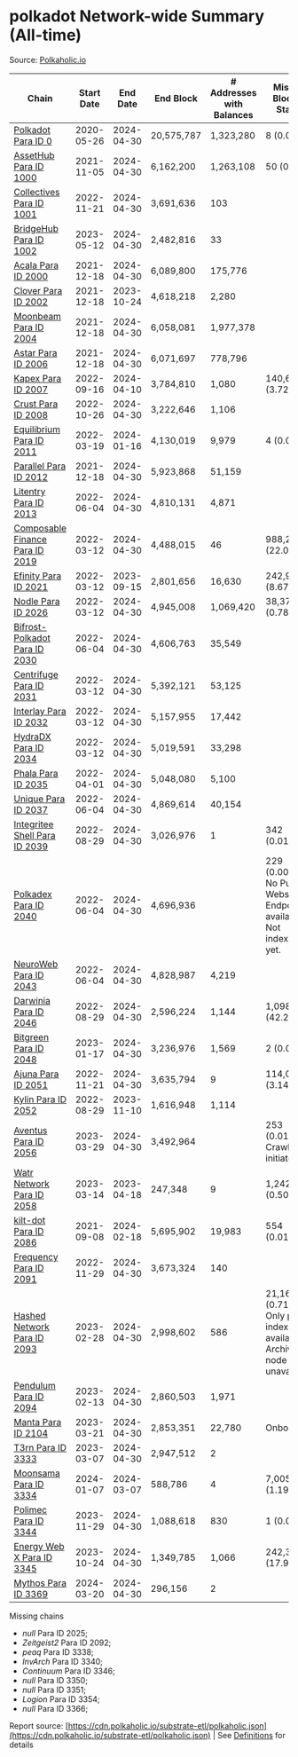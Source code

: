 # polkadot Network-wide Summary (All-time)

Source: [Polkaholic.io](https://polkaholic.io)


| Chain            | Start Date | End Date | End Block | # Addresses with Balances | Missing Blocks / Status |
| ---------------- | ---------- | ---------| --------- | ------------------------- | ----------------------- |
| [Polkadot Para ID 0](/polkadot/0-polkadot) | 2020-05-26 | 2024-04-30 | 20,575,787 |  1,323,280 | 8 (0.00%)  |
| [AssetHub Para ID 1000](/polkadot/1000-assethub) | 2021-11-05 | 2024-04-30 | 6,162,200 |  1,263,108 | 50 (0.00%)  |
| [Collectives Para ID 1001](/polkadot/1001-collectives) | 2022-11-21 | 2024-04-30 | 3,691,636 |  103 |    |
| [BridgeHub Para ID 1002](/polkadot/1002-bridgehub) | 2023-05-12 | 2024-04-30 | 2,482,816 |  33 |    |
| [Acala Para ID 2000](/polkadot/2000-acala) | 2021-12-18 | 2024-04-30 | 6,089,800 |  175,776 |    |
| [Clover Para ID 2002](/polkadot/2002-clover) | 2021-12-18 | 2023-10-24 | 4,618,218 |  2,280 |    |
| [Moonbeam Para ID 2004](/polkadot/2004-moonbeam) | 2021-12-18 | 2024-04-30 | 6,058,081 |  1,977,378 |    |
| [Astar Para ID 2006](/polkadot/2006-astar) | 2021-12-18 | 2024-04-30 | 6,071,697 |  778,796 |    |
| [Kapex Para ID 2007](/polkadot/2007-kapex) | 2022-09-16 | 2024-04-10 | 3,784,810 |  1,080 | 140,668 (3.72%)  |
| [Crust Para ID 2008](/polkadot/2008-crust) | 2022-10-26 | 2024-04-30 | 3,222,646 |  1,106 |    |
| [Equilibrium Para ID 2011](/polkadot/2011-equilibrium) | 2022-03-19 | 2024-01-16 | 4,130,019 |  9,979 | 4 (0.00%)  |
| [Parallel Para ID 2012](/polkadot/2012-parallel) | 2021-12-18 | 2024-04-30 | 5,923,868 |  51,159 |    |
| [Litentry Para ID 2013](/polkadot/2013-litentry) | 2022-06-04 | 2024-04-30 | 4,810,131 |  4,871 |    |
| [Composable Finance Para ID 2019](/polkadot/2019-composable) | 2022-03-12 | 2024-04-30 | 4,488,015 |  46 | 988,229 (22.02%)  |
| [Efinity Para ID 2021](/polkadot/2021-efinity) | 2022-03-12 | 2023-09-15 | 2,801,656 |  16,630 | 242,949 (8.67%)  |
| [Nodle Para ID 2026](/polkadot/2026-nodle) | 2022-03-12 | 2024-04-30 | 4,945,008 |  1,069,420 | 38,374 (0.78%)  |
| [Bifrost-Polkadot Para ID 2030](/polkadot/2030-bifrost) | 2022-06-04 | 2024-04-30 | 4,606,763 |  35,549 |    |
| [Centrifuge Para ID 2031](/polkadot/2031-centrifuge) | 2022-03-12 | 2024-04-30 | 5,392,121 |  53,125 |    |
| [Interlay Para ID 2032](/polkadot/2032-interlay) | 2022-03-12 | 2024-04-30 | 5,157,955 |  17,442 |    |
| [HydraDX Para ID 2034](/polkadot/2034-hydradx) | 2022-03-12 | 2024-04-30 | 5,019,591 |  33,298 |    |
| [Phala Para ID 2035](/polkadot/2035-phala) | 2022-04-01 | 2024-04-30 | 5,048,080 |  5,100 |    |
| [Unique Para ID 2037](/polkadot/2037-unique) | 2022-06-04 | 2024-04-30 | 4,869,614 |  40,154 |    |
| [Integritee Shell Para ID 2039](/polkadot/2039-integritee) | 2022-08-29 | 2024-04-30 | 3,026,976 |  1 | 342 (0.01%)  |
| [Polkadex Para ID 2040](/polkadot/2040-polkadex) | 2022-06-04 | 2024-04-30 | 4,696,936 |   | 229 (0.00%) No Public Websocket Endpoint available: Not indexing yet. |
| [NeuroWeb Para ID 2043](/polkadot/2043-neuroweb) | 2022-06-04 | 2024-04-30 | 4,828,987 |  4,219 |    |
| [Darwinia Para ID 2046](/polkadot/2046-darwinia) | 2022-08-29 | 2024-04-30 | 2,596,224 |  1,144 | 1,098,047 (42.29%)  |
| [Bitgreen Para ID 2048](/polkadot/2048-bitgreen) | 2023-01-17 | 2024-04-30 | 3,236,976 |  1,569 | 2 (0.00%)  |
| [Ajuna Para ID 2051](/polkadot/2051-ajuna) | 2022-11-21 | 2024-04-30 | 3,635,794 |  9 | 114,050 (3.14%)  |
| [Kylin Para ID 2052](/polkadot/2052-kylin) | 2022-08-29 | 2023-11-10 | 1,616,948 |  1,114 |    |
| [Aventus Para ID 2056](/polkadot/2056-aventus) | 2023-03-29 | 2024-04-30 | 3,492,964 |   | 253 (0.01%) Crawling initiated |
| [Watr Network Para ID 2058](/polkadot/2058-watr) | 2023-03-14 | 2023-04-18 | 247,348 |  9 | 1,242 (0.50%)  |
| [kilt-dot Para ID 2086](/polkadot/2086-kilt) | 2021-09-08 | 2024-02-18 | 5,695,902 |  19,983 | 554 (0.01%)  |
| [Frequency Para ID 2091](/polkadot/2091-frequency) | 2022-11-29 | 2024-04-30 | 3,673,324 |  140 |    |
| [Hashed Network Para ID 2093](/polkadot/2093-hashed) | 2023-02-28 | 2024-04-30 | 2,998,602 |  586 | 21,163 (0.71%) Only partial index available: Archive node unavailable |
| [Pendulum Para ID 2094](/polkadot/2094-pendulum) | 2023-02-13 | 2024-04-30 | 2,860,503 |  1,971 |    |
| [Manta Para ID 2104](/polkadot/2104-manta) | 2023-03-21 | 2024-04-30 | 2,853,351 |  22,780 |   Onboarding |
| [T3rn Para ID 3333](/polkadot/3333-t3rn) | 2023-03-07 | 2024-04-30 | 2,947,512 |  2 |    |
| [Moonsama Para ID 3334](/polkadot/3334-moonsama) | 2024-01-07 | 2024-03-07 | 588,786 |  4 | 7,005 (1.19%)  |
| [Polimec Para ID 3344](/polkadot/3344-polimec) | 2023-11-29 | 2024-04-30 | 1,088,618 |  830 | 1 (0.00%)  |
| [Energy Web X Para ID 3345](/polkadot/3345-energywebx) | 2023-10-24 | 2024-04-30 | 1,349,785 |  1,066 | 242,304 (17.95%)  |
| [Mythos Para ID 3369](/polkadot/3369-mythos) | 2024-03-20 | 2024-04-30 | 296,156 |  2 |    |

Missing chains


* *null* Para ID 2025; 
* *Zeitgeist2* Para ID 2092; 
* *peaq* Para ID 3338; 
* *InvArch* Para ID 3340; 
* *Continuum* Para ID 3346; 
* *null* Para ID 3350; 
* *null* Para ID 3351; 
* *Logion* Para ID 3354; 
* *null* Para ID 3366; 

Report source: [https://cdn.polkaholic.io/substrate-etl/polkaholic.json](https://cdn.polkaholic.io/substrate-etl/polkaholic.json) | See [Definitions](/DEFINITIONS.md) for details
